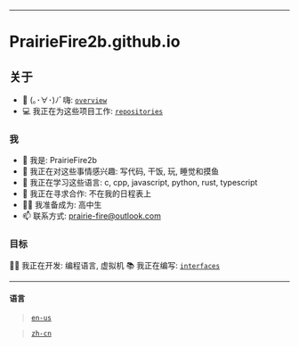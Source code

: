 ------

# PrairieFire2b.github.io

## 关于

- 📔 (｡･∀･)ﾉﾞ嗨: [`overview`](overview.md)
- 💻 我正在为这些项目工作: [`repositories`](repositories.md)

### 我
- 👋 我是: PrairieFire2b
- 👀 我正在对这些事情感兴趣: 写代码, 干饭, 玩, 睡觉和摸鱼
- 🌱 我正在学习这些语言: c, cpp, javascript, python, rust, typescript
- 💞️ 我正在寻求合作: 不在我的日程表上
- 👨‍🎓 我准备成为: 高中生
- 📫 联系方式: prairie-fire@outlook.com

### 目标
👨‍💻 我正在开发: 编程语言, 虚拟机
📚 我正在编写: [`interfaces`](interfaces/index.md)

------

#### 语言
  > [`en-us`](../index.md)

  > [`zh-cn`](index.md)
